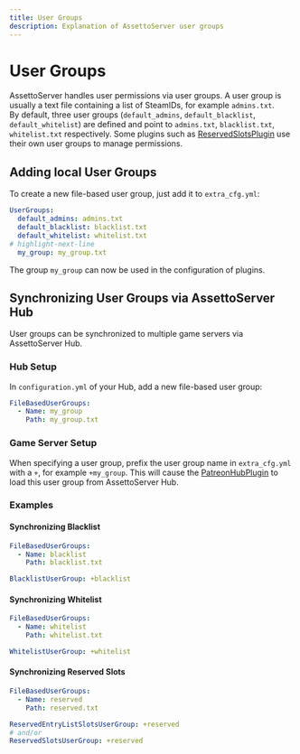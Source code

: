 ```yaml
---
title: User Groups
description: Explanation of AssettoServer user groups
---
```


# User Groups
AssettoServer handles user permissions via user groups. A user group is usually a text file containing a list of SteamIDs, for example `admins.txt`.  
By default, three user groups (`default_admins`, `default_blacklist`, `default_whitelist`) are defined and point to `admins.txt`, `blacklist.txt`, `whitelist.txt` respectively. Some plugins such as [ReservedSlotsPlugin](plugins/PatreonReservedSlotsPlugin.md) use their own user groups to manage permissions.

## Adding local User Groups
To create a new file-based user group, just add it to `extra_cfg.yml`:
```yaml title="extra_cfg.yml (AssettoServer)"
UserGroups:
  default_admins: admins.txt
  default_blacklist: blacklist.txt
  default_whitelist: whitelist.txt
# highlight-next-line
  my_group: my_group.txt
```

The group `my_group` can now be used in the configuration of plugins.

## Synchronizing User Groups via AssettoServer Hub
User groups can be synchronized to multiple game servers via AssettoServer Hub.

### Hub Setup
In `configuration.yml` of your Hub, add a new file-based user group:
```yaml title="configuration.yml (AssettoServer Hub)"
FileBasedUserGroups:
  - Name: my_group
    Path: my_group.txt
```

### Game Server Setup
When specifying a user group, prefix the user group name in `extra_cfg.yml` with a `+`, for example `+my_group`. This will cause the [PatreonHubPlugin](../plugins/PatreonHubPlugin) to load this user group from AssettoServer Hub.

### Examples

#### Synchronizing Blacklist
```yaml title="configuration.yml (AssettoServer Hub)"
FileBasedUserGroups:
  - Name: blacklist
    Path: blacklist.txt
```

```yaml title="extra_cfg.yml (AssettoServer)"
BlacklistUserGroup: +blacklist
```

#### Synchronizing Whitelist
```yaml title="configuration.yml (AssettoServer Hub)"
FileBasedUserGroups:
  - Name: whitelist
    Path: whitelist.txt
```

```yaml title="extra_cfg.yml (AssettoServer)"
WhitelistUserGroup: +whitelist
```

#### Synchronizing Reserved Slots
```yaml title="configuration.yml (AssettoServer Hub)"
FileBasedUserGroups:
  - Name: reserved
    Path: reserved.txt
```

```yaml title="extra_cfg.yml (AssettoServer, under !PatreonReservedSlotsConfiguration)"
ReservedEntryListSlotsUserGroup: +reserved
# and/or
ReservedSlotsUserGroup: +reserved
```
